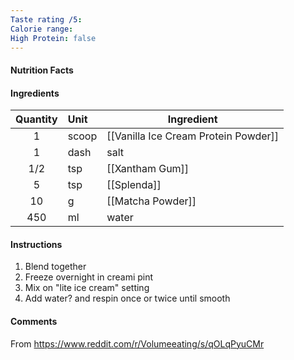 ```yaml
---
Taste rating /5: 
Calorie range:
High Protein: false
---
```

#### Nutrition Facts
#### Ingredients

| Quantity | Unit  | Ingredient                           |
| :------: | :---- | ------------------------------------ |
|    1     | scoop | [[Vanilla Ice Cream Protein Powder]] |
|    1     | dash  | salt                                 |
|   1/2    | tsp   | [[Xantham Gum]]                      |
|    5     | tsp   | [[Splenda]]                          |
|    10    | g     | [[Matcha Powder]]                    |
|   450    | ml    | water                                |

#### Instructions

1. Blend together
2. Freeze overnight in creami pint
3. Mix on "lite ice cream" setting
4. Add water? and respin once or twice until smooth

#### Comments

From https://www.reddit.com/r/Volumeeating/s/qOLqPyuCMr